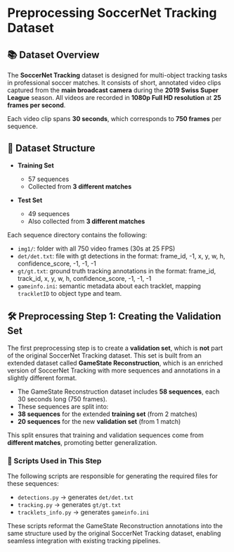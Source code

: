 
# Preprocessing SoccerNet Tracking Dataset
## 📚 Dataset Overview

The **SoccerNet Tracking** dataset is designed for multi-object tracking tasks in professional soccer matches. It consists of short, annotated video clips captured from the **main broadcast camera** during the **2019 Swiss Super League** season. All videos are recorded in **1080p Full HD resolution** at **25 frames per second**.

Each video clip spans **30 seconds**, which corresponds to **750 frames** per sequence.


## 📁 Dataset Structure
- **Training Set**
  - 57 sequences
  - Collected from **3 different matches**

- **Test Set**
  - 49 sequences
  - Also collected from **3 different matches**

Each sequence directory contains the following:
- `img1/`: folder with all 750 video frames (30s at 25 FPS)
- `det/det.txt`: file with gt detections in the format: frame_id, -1, x, y, w, h, confidence_score, -1, -1, -1
- `gt/gt.txt`: ground truth tracking annotations in the format: frame_id, track_id, x, y, w, h, confidence_score, -1, -1, -1
-  `gameinfo.ini`: semantic metadata about each tracklet, mapping `trackletID` to object type and team.


## 🛠️ Preprocessing Step 1: Creating the Validation Set

The first preprocessing step is to create a **validation set**, which is **not** part of the original SoccerNet Tracking dataset. This set is built from an extended dataset called **GameState Reconstruction**, which is an enriched version of SoccerNet Tracking with more sequences and annotations in a slightly different format.

- The GameState Reconstruction dataset includes **58 sequences**, each 30 seconds long (750 frames).
- These sequences are split into:
- **38 sequences** for the extended **training set** (from 2 matches)
- **20 sequences** for the new **validation set** (from 1 match)

This split ensures that training and validation sequences come from **different matches**, promoting better generalization.

### 🔧 Scripts Used in This Step

The following scripts are responsible for generating the required files for these sequences:

- `detections.py` → generates `det/det.txt`
- `tracking.py` → generates `gt/gt.txt`
- `tracklets_info.py` → generates `gameinfo.ini`

These scripts reformat the GameState Reconstruction annotations into the same structure used by the original SoccerNet Tracking dataset, enabling seamless integration with existing tracking pipelines.
